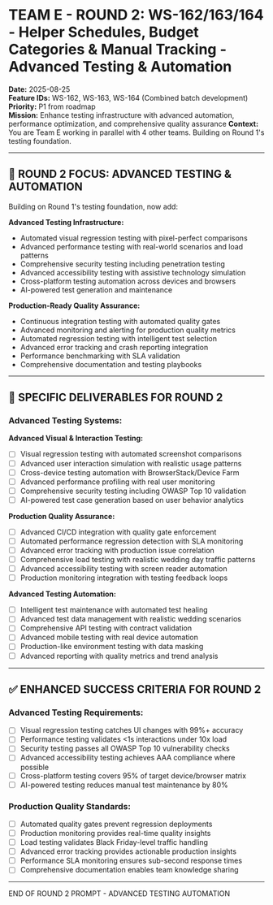 # TEAM E - ROUND 2: WS-162/163/164 - Helper Schedules, Budget Categories & Manual Tracking - Advanced Testing & Automation

**Date:** 2025-08-25  
**Feature IDs:** WS-162, WS-163, WS-164 (Combined batch development)
**Priority:** P1 from roadmap  
**Mission:** Enhance testing infrastructure with advanced automation, performance optimization, and comprehensive quality assurance
**Context:** You are Team E working in parallel with 4 other teams. Building on Round 1's testing foundation.

---

## 🎯 ROUND 2 FOCUS: ADVANCED TESTING & AUTOMATION

Building on Round 1's testing foundation, now add:

**Advanced Testing Infrastructure:**
- Automated visual regression testing with pixel-perfect comparisons
- Advanced performance testing with real-world scenarios and load patterns
- Comprehensive security testing including penetration testing
- Advanced accessibility testing with assistive technology simulation
- Cross-platform testing automation across devices and browsers
- AI-powered test generation and maintenance

**Production-Ready Quality Assurance:**
- Continuous integration testing with automated quality gates
- Advanced monitoring and alerting for production quality metrics
- Automated regression testing with intelligent test selection
- Advanced error tracking and crash reporting integration
- Performance benchmarking with SLA validation
- Comprehensive documentation and testing playbooks

---

## 🎯 SPECIFIC DELIVERABLES FOR ROUND 2

### Advanced Testing Systems:

**Advanced Visual & Interaction Testing:**
- [ ] Visual regression testing with automated screenshot comparisons
- [ ] Advanced user interaction simulation with realistic usage patterns
- [ ] Cross-device testing automation with BrowserStack/Device Farm
- [ ] Advanced performance profiling with real user monitoring
- [ ] Comprehensive security testing including OWASP Top 10 validation
- [ ] AI-powered test case generation based on user behavior analytics

**Production Quality Assurance:**
- [ ] Advanced CI/CD integration with quality gate enforcement
- [ ] Automated performance regression detection with SLA monitoring
- [ ] Advanced error tracking with production issue correlation
- [ ] Comprehensive load testing with realistic wedding day traffic patterns
- [ ] Advanced accessibility testing with screen reader automation
- [ ] Production monitoring integration with testing feedback loops

**Advanced Testing Automation:**
- [ ] Intelligent test maintenance with automated test healing
- [ ] Advanced test data management with realistic wedding scenarios
- [ ] Comprehensive API testing with contract validation
- [ ] Advanced mobile testing with real device automation
- [ ] Production-like environment testing with data masking
- [ ] Advanced reporting with quality metrics and trend analysis

---

## ✅ ENHANCED SUCCESS CRITERIA FOR ROUND 2

### Advanced Testing Requirements:
- [ ] Visual regression testing catches UI changes with 99%+ accuracy
- [ ] Performance testing validates <1s interactions under 10x load
- [ ] Security testing passes all OWASP Top 10 vulnerability checks
- [ ] Advanced accessibility testing achieves AAA compliance where possible
- [ ] Cross-platform testing covers 95% of target device/browser matrix
- [ ] AI-powered testing reduces manual test maintenance by 80%

### Production Quality Standards:
- [ ] Automated quality gates prevent regression deployments
- [ ] Production monitoring provides real-time quality insights
- [ ] Load testing validates Black Friday-level traffic handling
- [ ] Advanced error tracking provides actionable production insights
- [ ] Performance SLA monitoring ensures sub-second response times
- [ ] Comprehensive documentation enables team knowledge sharing

---

END OF ROUND 2 PROMPT - ADVANCED TESTING AUTOMATION